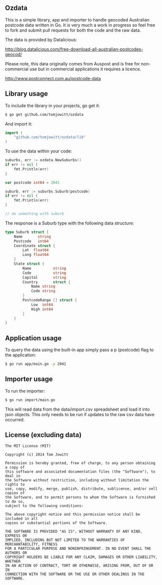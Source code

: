 Ozdata
---------------------

This is a simple library, app and importer to handle geocoded Australian postcode data written in Go.
It is very much a work in progress so feel free to fork and submit pull requests for both the code and the raw data.

The data is provided by Datalicious:

http://blog.datalicious.com/free-download-all-australian-postcodes-geocod/

Please note, this data originally comes from Auspost and is free for non-commercial use
but in commercial applications it requires a licence.

http://www.postconnect.com.au/postcode-data

Library usage
---------------------

To include the library in your projects, go get it:

```bash
$ go get github.com/tomjowitt/ozdata
```

And import it:

```go
import (
    "github.com/tomjowitt/ozdata/lib"
)
```

To use the data within your code:

```go
suburbs, err := ozdata.NewSuburbs()
if err != nil {
    fmt.Println(err)
}

var postcode int64 = 2041

suburb, err := suburbs.Suburb(postcode)
if err != nil {
    fmt.Println(err)
}

// do something with suburb
```

The response is a Suburb type with the following data structure:

```go
type Suburb struct {
    Name       string
    Postcode   int64
    Coordinate struct {
        Lat  float64
        Long float64
    }
    State struct {
        Name          string
        Code          string
        Capital       string
        Country       struct {
            Name string
            Code string
        }
        PostcodeRange [] struct {
            Low  int64
            High int64
        }
    }
}
```

Application usage
---------------------

To query the data using the built-in app simply pass a p (postcode) flag to the application:

```bash
$ go run app/main.go -p 2041
```

Importer usage
---------------------

To run the importer:

```bash
$ go run import/main.go
```
This will read data from the data/import.csv spreadsheet and load it into json objects. This only
needs to be run if updates to the raw csv data have occurred.

License (excluding data)
---------------------

    The MIT License (MIT)

    Copyright (c) 2014 Tom Jowitt

    Permission is hereby granted, free of charge, to any person obtaining a copy of
    this software and associated documentation files (the "Software"), to deal in
    the Software without restriction, including without limitation the rights to
    use, copy, modify, merge, publish, distribute, sublicense, and/or sell copies of
    the Software, and to permit persons to whom the Software is furnished to do so,
    subject to the following conditions:

    The above copyright notice and this permission notice shall be included in all
    copies or substantial portions of the Software.

    THE SOFTWARE IS PROVIDED "AS IS", WITHOUT WARRANTY OF ANY KIND, EXPRESS OR
    IMPLIED, INCLUDING BUT NOT LIMITED TO THE WARRANTIES OF MERCHANTABILITY, FITNESS
    FOR A PARTICULAR PURPOSE AND NONINFRINGEMENT. IN NO EVENT SHALL THE AUTHORS OR
    COPYRIGHT HOLDERS BE LIABLE FOR ANY CLAIM, DAMAGES OR OTHER LIABILITY, WHETHER
    IN AN ACTION OF CONTRACT, TORT OR OTHERWISE, ARISING FROM, OUT OF OR IN
    CONNECTION WITH THE SOFTWARE OR THE USE OR OTHER DEALINGS IN THE SOFTWARE.
